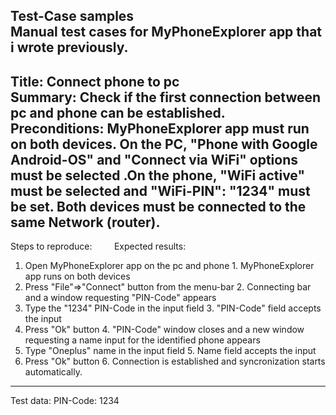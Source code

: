 Test-Case samples<br>
Manual test cases for MyPhoneExplorer app that i wrote previously.</br>
----------------------------------------------------------------------------------------------------------------------------------------------------------------

Title: Connect phone to pc</br>
Summary: Check if the first connection between pc and phone can be established.</br>
Preconditions: MyPhoneExplorer app must run on both devices. On the PC, "Phone with Google Android-OS" and "Connect via WiFi" options must be selected .On the phone, "WiFi active" must be selected and "WiFi-PIN": "1234" must be set. Both devices must be connected to the same Network (router).</br>
---------------------------------------------------------------------------------------------------------------------------------------------------------------

Steps to reproduce:         Expected results:
1. Open MyPhoneExplorer app on the pc and phone  1. MyPhoneExplorer app runs on both devices
2. Press "File"=>"Connect" button from the menu-bar  2. Connecting bar and a window requesting "PIN-Code" appears
3. Type the "1234" PIN-Code in the input field 3. "PIN-Code" field accepts the input
4. Press "Ok" button  4. "PIN-Code" window closes and a new window requesting a name input for the identified phone appears
5. Type "Oneplus" name in the input field  5. Name field accepts the input
6. Press "Ok" button  6. Connection is established and syncronization starts automatically.

----------------------------------------------------------------------------------------------------------------------------------------------------------------
Test data: PIN-Code: 1234
